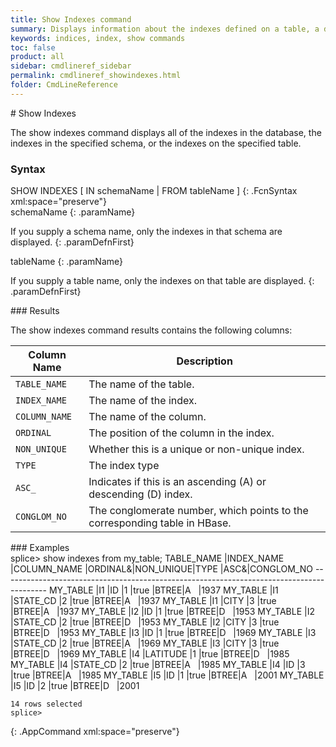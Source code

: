 ```yaml
---
title: Show Indexes command
summary: Displays information about the indexes defined on a table, a database, or a schema.
keywords: indices, index, show commands
toc: false
product: all
sidebar: cmdlineref_sidebar
permalink: cmdlineref_showindexes.html
folder: CmdLineReference
---
```

<section>
<div class="TopicContent" data-swiftype-index="true" markdown="1">
# Show Indexes

The <span class="AppCommand">show indexes</span> command displays all of
the indexes in the database, the indexes in the specified schema, or the
indexes on the specified table.

### Syntax

<div class="fcnWrapperWide" markdown="1">
    SHOW INDEXES [ IN schemaName | FROM tableName ]
{: .FcnSyntax xml:space="preserve"}

</div>
<div class="paramList" markdown="1">
schemaName
{: .paramName}

If you supply a schema name, only the indexes in that schema are
displayed.
{: .paramDefnFirst}

tableName
{: .paramName}

If you supply a table name, only the indexes on that table are
displayed.
{: .paramDefnFirst}

</div>
### Results

The <span class="AppCommand">show indexes</span> command results
contains the following columns:

<table summary="Results of the show indexes command">
                <col />
                <col />
                <thead>
                    <tr>
                        <th>Column Name</th>
                        <th>Description</th>
                    </tr>
                </thead>
                <tbody>
                    <tr>
                        <td><code>TABLE_NAME</code></td>
                        <td>The name of the table.</td>
                    </tr>
                    <tr>
                        <td><code>INDEX_NAME</code></td>
                        <td>The name of the index.</td>
                    </tr>
                    <tr>
                        <td><code>COLUMN_NAME</code></td>
                        <td>The name of the column.</td>
                    </tr>
                    <tr>
                        <td><code>ORDINAL</code></td>
                        <td>The position of the column in the index.</td>
                    </tr>
                    <tr>
                        <td><code>NON_UNIQUE</code></td>
                        <td>Whether this is a unique or non-unique index.</td>
                    </tr>
                    <tr>
                        <td><code>TYPE</code></td>
                        <td>The index type</td>
                    </tr>
                    <tr>
                        <td><code>ASC_</code></td>
                        <td>Indicates if this is an ascending (A) or descending (D) index.</td>
                    </tr>
                    <tr>
                        <td><code>CONGLOM_NO</code></td>
                        <td>The conglomerate number, which points to the corresponding table in HBase.</td>
                    </tr>
                </tbody>
            </table>
### Examples

<div class="preWrapperWide" markdown="1">
    splice> show indexes from my_table;
    TABLE_NAME    |INDEX_NAME       |COLUMN_NAME   |ORDINAL&|NON_UNIQUE|TYPE |ASC&|CONGLOM_NO
    -----------------------------------------------------------------------------------------
    MY_TABLE      |I1               |ID            |1       |true      |BTREE|A   |1937
    MY_TABLE      |I1               |STATE_CD      |2       |true      |BTREE|A   |1937
    MY_TABLE      |I1               |CITY          |3       |true      |BTREE|A   |1937
    MY_TABLE      |I2               |ID            |1       |true      |BTREE|D   |1953
    MY_TABLE      |I2               |STATE_CD      |2       |true      |BTREE|D   |1953
    MY_TABLE      |I2               |CITY          |3       |true      |BTREE|D   |1953
    MY_TABLE      |I3               |ID            |1       |true      |BTREE|D   |1969
    MY_TABLE      |I3               |STATE_CD      |2       |true      |BTREE|A   |1969
    MY_TABLE      |I3               |CITY          |3       |true      |BTREE|D   |1969
    MY_TABLE      |I4               |LATITUDE      |1       |true      |BTREE|D   |1985
    MY_TABLE      |I4               |STATE_CD      |2       |true      |BTREE|A   |1985
    MY_TABLE      |I4               |ID            |3       |true      |BTREE|A   |1985
    MY_TABLE      |I5               |ID            |1       |true      |BTREE|A   |2001
    MY_TABLE      |I5               |ID            |2       |true      |BTREE|D   |2001
    
    14 rows selected
    splice>
{: .AppCommand xml:space="preserve"}

</div>
</div>
</section>

